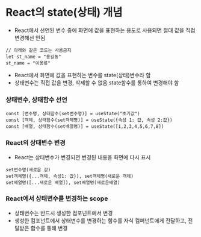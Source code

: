 # React의 state(상태) 개념

- React에서 선언된 변수 중에 화면에 값을 표현하는 용도로 사용되면 절대
  값을 직접 변경해선 안됨

```
// 아래와 같은 코드는 사용금지
let st_name = "홍길동"
st_name = "이몽룡"
```

- React에서 화면에 값을 표현하는 변수를 state(상태)변수라 함
- 상태변수는 직접 값을 변경, 삭제할 수 없음 state함수를 통하여 변경해야 함

### 상태변수, 상태함수 선언

```
const [변수명, 상태함수(set변수명)] = useState("초기값")
const [객체, 상태함수(set객체명)] = useState({속성 1: 값, 속성 2:값})
const [배열, 상태함수(set배열명)] = useState([1,2,3,4,5,6,7,8])
```

### React의 상태변수 변경

- React는 상태변수가 변경되면 변경된 내용을 화면에 다시 표시

```
set변수명(새로운 값)
set객체명({...객체, 속성1: 값}), set객체명(새로운 객체)
set배열명([...새로운 배열]), set배열명(새로운배열)
```

### React에서 상태변수를 변경하는 scope
* 상태변수는 반드시 생성한 컴포넌트에서 변경
* 생성한 컴포넌트에서 상태변수를 변경하는 함수를 
    자식 컴퍼넌트에게 전달하고, 전달받은 함수를 통해 변경
    